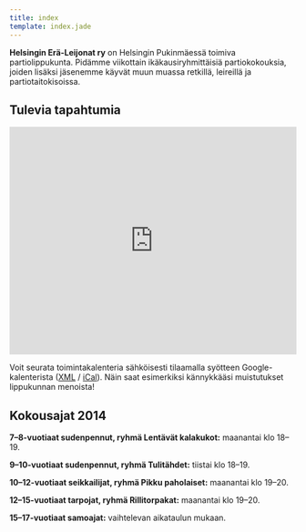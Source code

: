 ```yaml
---
title: index
template: index.jade
---
```


<div class="fb-like-box" data-href="https://www.facebook.com/pages/Helsingin-Er&#xe4;-Leijonat/156367904420545" data-height="200px" data-colorscheme="light" data-show-faces="false" data-header="false" data-stream="true" data-show-border="true"></div>

**Helsingin Erä-Leijonat ry** on Helsingin Pukinmäessä toimiva partiolippukunta. Pidämme viikottain ikäkausiryhmittäisiä partiokokouksia, joiden lisäksi jäsenemme käyvät muun muassa retkillä, leireillä ja partiotaitokisoissa.

## Tulevia tapahtumia

<iframe src="https://www.google.com/calendar/embed?title=%20&amp;height=400&amp;wkst=2&amp;bgcolor=%23eee&amp;src=uf6h5fqnsaf2fnrs6trs4906rk%40group.calendar.google.com&amp;color=%23B1440E&amp;ctz=Europe%2FHelsinki" width="100%" height="400" frameborder="0" scrolling="no"></iframe>

Voit seurata toimintakalenteria sähköisesti tilaamalla syötteen Google-kalenterista ([XML](https://www.google.com/calendar/feeds/uf6h5fqnsaf2fnrs6trs4906rk%40group.calendar.google.com/public/basic) / [iCal](https://www.google.com/calendar/ical/uf6h5fqnsaf2fnrs6trs4906rk%40group.calendar.google.com/public/basic.ics)). Näin saat esimerkiksi kännykkääsi muistutukset lippukunnan menoista!

## Kokousajat 2014

**7–8-vuotiaat sudenpennut, ryhmä Lentävät kalakukot:** maanantai klo 18–19.

**9–10-vuotiaat sudenpennut, ryhmä Tulitähdet:** tiistai klo 18–19.

**10–12-vuotiaat seikkailijat, ryhmä Pikku paholaiset:** maanantai klo 19–20.

**12–15-vuotiaat tarpojat, ryhmä Rillitorpakat:** maanantai klo 19–20.

**15–17-vuotiaat samoajat:** vaihtelevan aikataulun mukaan.